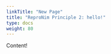 ```yaml
---
linkTitle: "New Page"
title: "ReproNim Principle 2: hello!"
type: docs
weight: 80
---
```


Content!
